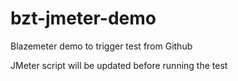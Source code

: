 # bzt-jmeter-demo
Blazemeter demo to trigger test from Github

JMeter script will be updated before running the test